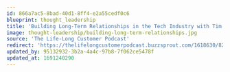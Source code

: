 ```yaml
---
id: 866a7ac5-8bad-40d1-8ff4-e2a55cedf0c6
blueprint: thought_leadership
title: 'Building Long-Term Relationships in the Tech Industry with Tim Knoblanche, Chief Customer Officer at Coates Group'
image: thought-leadership/building-long-term-relationships.jpg
source: 'The Life-Long Customer Podcast'
redirect: 'https://thelifelongcustomerpodcast.buzzsprout.com/1618630/8296215-building-long-term-relationships-in-the-tech-industry-with-tim-knoblanche-chief-customer-officer-at-coates-group'
updated_by: 95132932-3b2a-4a4c-97b8-7f062ce5478f
updated_at: 1691240290
---
```

